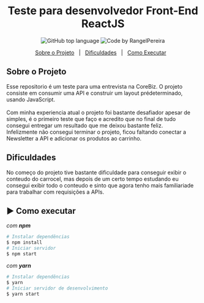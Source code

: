 <h1 align="center">
    <br>Teste para desenvolvedor Front-End<br/>
    ReactJS
</h1>

<p align="center">
  <img alt="GitHub top language" src="https://img.shields.io/github/languages/top/rangelPereira/Teste-Dev-Front-End?style=for-the-badge&logo=typescript">
  <img alt="Code by RangelPereira" src="https://img.shields.io/badge/Code%20by-RangelPereira-%237519C1?style=for-the-badge"><br/>
</p>

<p align="center">
  <a href="#sobre-o-projeto">Sobre o Projeto</a>&nbsp;&nbsp;&nbsp;|&nbsp;&nbsp;
  <a href="#dificuldades">Dificuldades</a>&nbsp;&nbsp;&nbsp;|&nbsp;&nbsp;
  <a href="#arrow_forward-como-executar">Como Executar</a>&nbsp;&nbsp;&nbsp;
</p>


## Sobre o Projeto
Esse repositorio é um teste para uma entrevista na CoreBiz. O projeto consiste em consumir uma API e construir um layout prédeterminado, usando JavaScript.<br/><br/>
Com minha experiencia atual o projeto foi bastante desafiador apesar de simples, é o primeiro teste que faço e acredito que no final de tudo consegui entregar um resultado que me deixou bastante feliz.<br>
Infelizmente não consegui terminar o projeto, ficou faltando conectar a Newsletter a API e adicionar os produtos ao carrinho.<br>

## Dificuldades
No começo do projeto tive bastante dificuldade para conseguir exibir o conteudo do carrocel, mas depois de um certo tempo estudando eu consegui exibir todo o conteudo e sinto que agora tenho mais familiariade para trabalhar com requisições a APIs.

## :arrow_forward: Como executar

_com **npm**_

```bash
# Instalar dependências
$ npm install
# Iniciar servidor
$ npm start
```

_com **yarn**_

```bash
# Instalar dependências
$ yarn
# Iniciar servidor de desenvolvimento
$ yarn start
```
